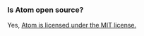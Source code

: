 ### Is Atom open source?

Yes, [Atom is licensed under the MIT license.](https://github.com/atom/atom/blob/master/LICENSE.md)
